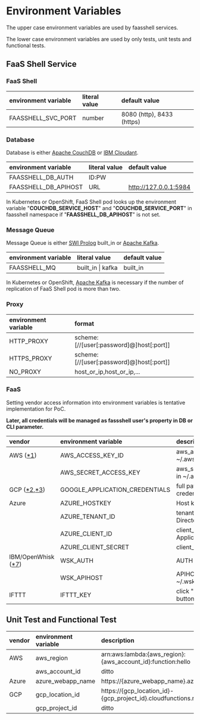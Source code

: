 # Environment Variables

The upper case environment variables are used by faasshell services.

The lower case environment variables are used by only tests, unit tests and functional tests.

## FaaS Shell Service

### FaaS Shell

| environment variable  | literal value | default value             |
| :-------------------- | :------------ | :------------------------ |
| FAASSHELL_SVC_PORT    | number        | 8080 (http), 8433 (https) |


### Database

Database is either [Apache CouchDB][1] or [IBM Cloudant][2].

| environment variable  | literal value    | default value         |
| :-------------------- | :--------------- | :-------------------- |
| FAASSHELL_DB_AUTH     | ID:PW            |                       |
| FAASSHELL_DB_APIHOST  | URL              | http://127.0.0.1:5984 |

In Kubernetes or OpenShift, FaaS Shell pod looks up the environment variable
"**COUCHDB_SERVICE_HOST**" and "**COUCHDB_SERVICE_PORT**" in faasshell namespace
if "**FAASSHELL_DB_APIHOST**" is not set.

[1]: http://couchdb.apache.org/ "Apache CouchDB"
[2]: https://www.ibm.com/cloud/cloudant "IBM Cloudant"


### Message Queue

Message Queue is either [SWI Prolog][3] built_in or [Apache Kafka][4].

| environment variable  | literal value           | default value  |
| :-------------------- | :---------------------- | :------------- |
| FAASSHELL_MQ          | built_in \| kafka       | built_in       |

In Kubernetes or OpenShift, [Apache Kafka][4] is necessary if the number of
replication of FaaS Shell pod is more than two.

[3]: http://www.swi-prolog.org/ "SWI-Prolog"
[4]: https://kafka.apache.org/ "Apache Kafka"


### Proxy

| environment variable  | format                                   |
| :-------------------- | :--------------------------------------- |
| HTTP_PROXY            | scheme:[//[user[:password]@]host[:port]] |
| HTTPS_PROXY           | scheme:[//[user[:password]@]host[:port]] |
| NO_PROXY              | host_or_ip,host_or_ip,...                |


### FaaS

Setting vendor access information into environment variables is tentative implementation for PoC.

**Later, all credentials will be managed as fassshell user's property in DB or CLI parameter.**

| vendor        | environment variable           | description                                 |
| :------------ | :----------------------------- | :------------------------------------------ |
| AWS ([\*1][5])| AWS_ACCESS_KEY_ID              | aws_access_key_id     in ~/.aws/credentials |
|               | AWS_SECRET_ACCESS_KEY          | aws_secret_access_key in ~/.aws/credentials |
| GCP ([\*2][6],[\*3][7]) | GOOGLE_APPLICATION_CREDENTIALS | full path to JSON credential file |
| Azure         | AZURE_HOSTKEY                  | Host keys ([\*4][8])                        |
|               | AZURE_TENANT_ID                | tenant ID is the Directory ID ([\*5][9])    |
|               | AZURE_CLIENT_ID                | client_id is the Application ID ([\*6][10]) |
|               | AZURE_CLIENT_SECRET            | client_secret  ([\*6][10])                  |
| IBM/OpenWhisk ([\*7][11]) | WSK_AUTH           | AUTH    in ~/.wskprops                      |
|               | WSK_APIHOST                    | APIHOST in ~/.wskprops                      |
| IFTTT         | IFTTT_KEY                      | click "Document" button ([\*8][12])         |


[5]: https://docs.aws.amazon.com/general/latest/gr/managing-aws-access-keys.html "Managing Access Keys for Your AWS Account"
[6]: https://cloud.google.com/docs/authentication/getting-started "Getting Started with Authentication"
[7]: https://cloud.google.com/docs/authentication/production "Setting Up Authentication for Server to Server Production Applications"
[8]: https://docs.microsoft.com/en-us/azure/azure-functions/functions-bindings-http-webhook#trigger---usage "Azure Functions HTTP and webhook bindings"
[9]: https://docs.microsoft.com/en-us/azure/azure-resource-manager/resource-group-create-service-principal-portal#get-tenant-id "Create identity for Azure app in portal"
[10]: https://docs.microsoft.com/en-us/azure/active-directory/develop/active-directory-protocols-oauth-service-to-service "Azure AD Service to Service Auth using OAuth2.0"
[11]: https://console.bluemix.net/docs/openwhisk/openwhisk_cli.html#stand-alone-cli "Stand-alone CLI"
[12]: https://ifttt.com/maker_webhooks "Do more with Webhooks - IFTTT"

## Unit Test and Functional Test

| vendor | environment variable | description                                                      |
| :----- | :---------------- | :------------------------------------------------------------------ |
| AWS    | aws_region        | arn:aws:lambda:{aws_region}:{aws_account_id}:function:hello         |
|        | aws_account_id    | ditto                                                               |
| Azure  | azure_webapp_name | https://{azure_webapp_name}.azurewebsites.net/                      |
| GCP    | gcp_location_id   | https://{gcp_location_id}-{gcp_project_id}.cloudfunctions.net/hello |
|        | gcp_project_id    | ditto                                                               |
